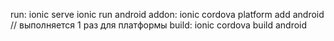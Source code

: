 run: ionic serve
     ionic run android
addon: ionic cordova platform add android // выполняется 1 раз для платформы
build: ionic cordova build android

